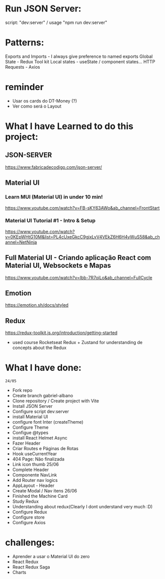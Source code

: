 # Run JSON Server:
script: "dev:server" / usage "npm run dev:server"

# Patterns:
Exports and Imports - I always give preference to named exports
Global State - Redux Tool kit
Local states - useState / component states...
HTTP Requests - Axios

# reminder
- Usar os cards do DT-Money (?)
- Ver como será o Layout

# What I have Learned to do this project:
  ## JSON-SERVER
  https://www.fabricadecodigo.com/json-server/

  ## Material UI
  ### Learn MUI (Material UI) in under 10 min!
  https://www.youtube.com/watch?v=FB-sKY63AWo&ab_channel=FrontStart
  ### Material UI Tutorial #1 - Intro & Setup
  https://www.youtube.com/watch?v=0KEpWHtG10M&list=PL4cUxeGkcC9gjxLvV4VEkZ6H6H4yWuS58&ab_channel=NetNinja
  
  ## Full Material UI - Criando aplicação React com Material UI, Websockets e Mapas
  https://www.youtube.com/watch?v=Ibb-7R7oiLo&ab_channel=FullCycle

  ## Emotion
  https://emotion.sh/docs/styled

  ## Redux
  https://redux-toolkit.js.org/introduction/getting-started
  - used course Rocketseat Redux + Zustand for understanding de concepts about the Redux


  # What I have done:
    24/05
  - Fork repo
  - Create branch gabriel-albano
  - Clone repository / Create project with Vite 
  - Install JSON Server
  - Configure script dev:server
  - install Material UI
  - configure font Inter (createTheme)
  - Configure Theme
  - Configue @types
  - install React Helmet Async
  - Fazer Header
  - Criar Routes e Páginas de Rotas
  - Hook useCurrentYear
  - 404 Page: Não finalizada
  - Link icon thumb
    25/06
  - Complete Header
  - Componente NavLink
  - Add Router nav logics
  - AppLayout - Header
  - Create Modal / Nav itens 
    26/06
  - Finished the Machine Card
  - Study Redux 
  - Understanding about redux(Clearly I dont understand very much :D)
  - Configure Redux
  - Configure store
  - Configure Axios


  # challenges:
  - Aprender a usar o Material UI do zero
  - React Redux
  - React Redux Saga
  - Charts

  



